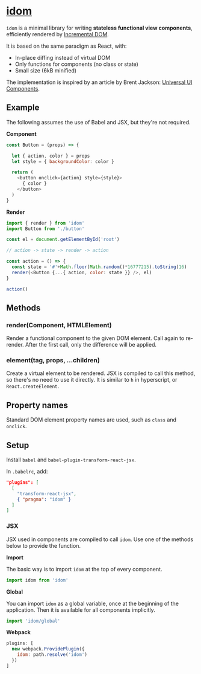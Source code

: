 # [idom](https://github.com/eliot-akira/idom)

`idom` is a minimal library for writing **stateless functional view components**, efficiently rendered by [Incremental DOM](https://github.com/google/incremental-dom/).

It is based on the same paradigm as React, with:

- In-place diffing instead of virtual DOM
- Only functions for components (no class or state)
- Small size (6kB minified)

The implementation is inspired by an article by Brent Jackson: [Universal UI Components](http://jxnblk.com/writing/posts/universal-ui-components/).

## Example

The following assumes the use of Babel and JSX, but they're not required.

**Component**

```js
const Button = (props) => {

  let { action, color } = props
  let style = { backgroundColor: color }

  return (
    <button onclick={action} style={style}>
      { color }
    </button>
  )
}
```

**Render**

```js
import { render } from 'idom'
import Button from './button'

const el = document.getElementById('root')

// action -> state -> render -> action

const action = () => {
  const state = '#'+Math.floor(Math.random()*16777215).toString(16)
  render(<Button {...{ action, color: state }} />, el)
}

action()
```

## Methods

### render(Component, HTMLElement)

Render a functional component to the given DOM element. Call again to re-render. After the first call, only the difference will be applied.

### element(tag, props, ...children)

Create a virtual element to be rendered. JSX is compiled to call this method, so there's no need to use it directly. It is similar to `h` in hyperscript, or `React.createElement`.

## Property names

Standard DOM element property names are used, such as `class` and `onclick`.

## Setup

Install `babel` and `babel-plugin-transform-react-jsx`.

In `.babelrc`, add:

```json
"plugins": [
  [
    "transform-react-jsx",
    { "pragma": "idom" }
  ]
]
```

### JSX

JSX used in components are compiled to call `idom`. Use one of the methods below to provide the function.

**Import**

The basic way is to import `idom` at the top of every component.

```js
import idom from 'idom'
```

**Global**

You can import `idom` as a global variable, once at the beginning of the application. Then it is available for all components implicitly.

```js
import 'idom/global'
```

**Webpack**

```js
plugins: [
  new webpack.ProvidePlugin({
    idom: path.resolve('idom')
  })
]
```